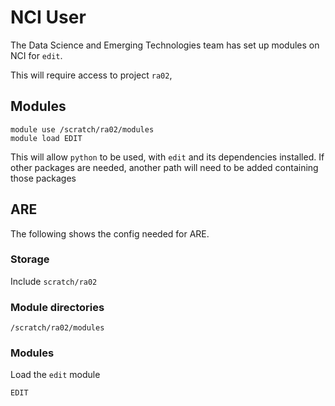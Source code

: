 # NCI User

The Data Science and Emerging Technologies team has set up modules on NCI for `edit`.

This will require access to project `ra02`,

## Modules

```shell
module use /scratch/ra02/modules
module load EDIT
```

This will allow `python` to be used, with `edit` and its dependencies installed. If other packages are needed, another path will need to be added containing those packages

## ARE

The following shows the config needed for ARE.

### Storage

Include `scratch/ra02`

### Module directories

```shell
/scratch/ra02/modules
```

### Modules

Load the `edit` module

```shell
EDIT
```
